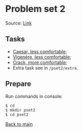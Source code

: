 # Problem set 2

Source: [Link](https://docs.cs50.net/2018/x/psets/2/pset2.html "Problem set 2")

## Tasks

* [Caesar, less comfortable](/pset2/caesar/README.md "Caesar, less comfortable");
* [Vigenère, less comfortable](/pset2/vigenere/README.md "Vigenère, less comfortable");
* [Crack, more comfortable](/pset2/crack/README.md "Crack, more comfortable");
* Extra task see in `/pset2/extra`.

## Prepare

Run commands in console:
```
$ cd
$ mkdir pset2
$ cd pset2
```

[Back to main](/README.md "Back to main")
